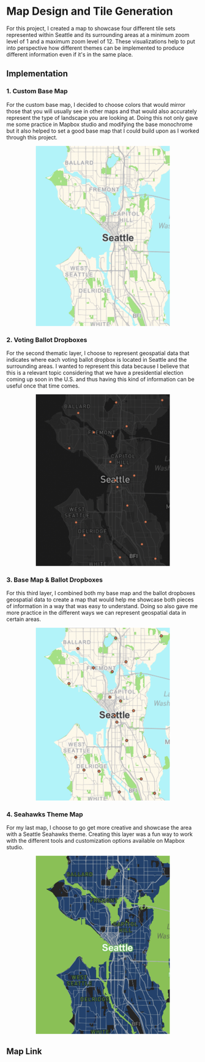 # Map Design and Tile Generation
For this project, I created a map to showcase four different tile sets represented within Seattle and its surrounding areas at a minimum zoom level of 1 and a maximum zoom level of 12. These visualizations help to put into perspective how different themes can be implemented to produce different information even if it's in the same place.

## Implementation
### 1. Custom Base Map
For the custom base map, I decided to choose colors that would mirror those that you will usually see in other maps and that would also accurately represent the type of landscape you are looking at. Doing this not only gave me some practice in Mapbox studio and modifying the base monochrome but it also helped to set a good base map that I could build upon as I worked through this project.

<div style="text-align:center">
    <img src="img/map1.png" alt="Custom Base Map" width="350">
</div>

### 2. Voting Ballot Dropboxes
For the second thematic layer, I choose to represent geospatial data that indicates where each voting ballot dropbox is located in Seattle and the surrounding areas. I wanted to represent this data because I believe that this is a relevant topic considering that we have a presidential election coming up soon in the U.S. and thus having this kind of information can be useful once that time comes.

<div style="text-align:center">
    <img src="img/map4.png" alt="Voting Ballot Dropboxes" width="350">
</div>

### 3. Base Map & Ballot Dropboxes
For this third layer, I combined both my base map and the ballot dropboxes geospatial data to create a map that would help me showcase both pieces of information in a way that was easy to understand. Doing so also gave me more practice in the different ways we can represent geospatial data in certain areas.

<div style="text-align:center">
    <img src="img/map3.png" alt="Base Map & Ballot Dropboxes" width="350">
</div>

### 4. Seahawks Theme Map
For my last map, I choose to go get more creative and showcase the area with a Seattle Seahawks theme. Creating this layer was a fun way to work with the different tools and customization options available on Mapbox studio.

<div style="text-align:center">
    <img src="img/map2.png" alt="Seahawks Theme" width="350">
</div>

## Map Link
